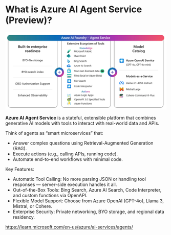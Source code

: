 # What is Azure AI Agent Service (Preview)?
<img src="agent.jpg">

**Azure AI Agent Service** is a stateful, extensible platform that combines generative AI models with tools to interact with real-world data and APIs. 

Think of agents as “smart microservices” that:
- Answer complex questions using Retrieval-Augmented Generation (RAG).
- Execute actions (e.g., calling APIs, running code).
- Automate end-to-end workflows with minimal code.

Key Features:
- Automatic Tool Calling: No more parsing JSON or handling tool responses — server-side execution handles it all.
- Out-of-the-Box Tools: Bing Search, Azure AI Search, Code Interpreter, and custom functions via OpenAPI.
- Flexible Model Support: Choose from Azure OpenAI (GPT-4o), Llama 3, Mistral, or Cohere.
- Enterprise Security: Private networking, BYO storage, and regional data residency.

https://learn.microsoft.com/en-us/azure/ai-services/agents/

